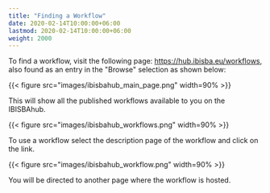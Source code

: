 ```yaml
---
title: "Finding a Workflow"
date: 2020-02-14T10:00:00+06:00
lastmod: 2020-02-14T10:00:00+06:00
weight: 2000
---
```


To find a workflow, visit the following page: https://hub.ibisba.eu/workflows, also found as an entry in the "Browse" selection as shown below:

{{< figure src="images/ibisbahub_main_page.png" width=90% >}}

This will show all the published workflows available to you on the IBISBAhub. 

{{< figure src="images/ibisbahub_workflows.png" width=90% >}}

To use a workflow select the description page of the workflow and click on the link. 

{{< figure src="images/ibisbahub_workflow.png" width=90% >}}

You will be directed to another page where the workflow is hosted. 

